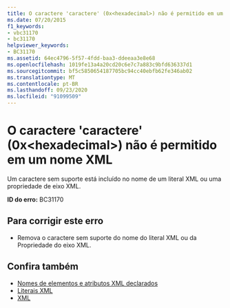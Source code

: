 ```yaml
---
title: O caractere 'caractere' (0x<hexadecimal>) não é permitido em um nome XML
ms.date: 07/20/2015
f1_keywords:
- vbc31170
- bc31170
helpviewer_keywords:
- BC31170
ms.assetid: 64ec4796-5f57-4fdd-baa3-ddeeaa3e8e68
ms.openlocfilehash: 1019fe13a4a20cd20c6e7c7a883c9bfd636337d1
ms.sourcegitcommit: bf5c5850654187705bc94cc40ebfb62fe346ab02
ms.translationtype: MT
ms.contentlocale: pt-BR
ms.lasthandoff: 09/23/2020
ms.locfileid: "91099509"
---
```

# <a name="character-character-0xhexadecimal-is-not-allowed-in-an-xml-name"></a>O caractere 'caractere' (0x\<hexadecimal>) não é permitido em um nome XML

Um caractere sem suporte está incluído no nome de um literal XML ou uma propriedade de eixo XML.  
  
 **ID do erro:** BC31170  
  
## <a name="to-correct-this-error"></a>Para corrigir este erro  
  
- Remova o caractere sem suporte do nome do literal XML ou da Propriedade do eixo XML.  
  
## <a name="see-also"></a>Confira também

- [Nomes de elementos e atributos XML declarados](../programming-guide/language-features/xml/names-of-declared-xml-elements-and-attributes.md)
- [Literais XML](../language-reference/xml-literals/index.md)
- [XML](../programming-guide/language-features/xml/index.md)
